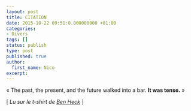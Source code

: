 ```yaml
---
layout: post
title: CITATION
date: 2015-10-22 09:51:0.000000000 +01:00
categories:
- Divers
tags: []
status: publish
type: post
published: true
author:
  first_name: Nico
excerpt:
---
```


« The past, the present, and the future walked into a bar. **It was tense.** »

[ *Lu sur le t-shirt de [Ben Heck](https://www.youtube.com/watch?v=k-qnIabWrCo)* ]



